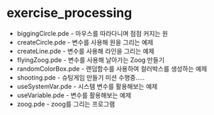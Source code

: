 # exercise_processing

- biggingCircle.pde - 마우스를 따라다니며 점점 커지는 원
- createCircle.pde - 변수를 사용해 원을 그리는 예제
- createLine.pde - 변수를 사용해 라인을 그리는 예제
- flyingZoog.pde - 변수를 사용해 날아가는 Zoog 만들기
- randomColorBox.pde - 랜덤함수를 사용하여 컬러박스를 생성하는 예제
- shooting.pde - 슈팅게임 만들기 미션 수행중.....
- useSystemVar.pde - 시스템 변수를 활용해보는 예제
- useVariable.pde - 변수를 활용해보는 예제
- zoog.pde - zoog를 그리는 프로그램

